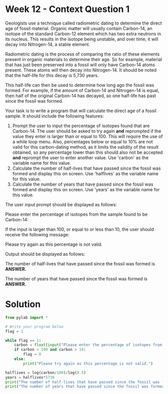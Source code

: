 # Week 12 - Context Question 1

Geologists use a technique called radiometric dating to determine the direct age of fossil material. Organic matter will usually contain Carbon-14, an isotope of the standard Carbon-12 element which has two extra neutrons in its nucleus. This results in the isotope being unstable, and over time, it will decay into Nitrogen-14, a stable element.

Radiometric dating is the process of comparing the ratio of these elements present in organic materials to determine their age. So for example, material that has just been preserved into a fossil will only have Carbon-14 atoms present. These atoms will then decay into Nitrogen-14. It should be noted that the half-life for this decay is 5,730 years. 

This half-life can then be used to determine how long ago the fossil was formed. For example, if the amount of Carbon-14 and Nitrogen-14 is equal, then half of the original Carbon-14 has decayed, so one half-life has past since the fossil was formed. 

Your task is to write a program that will calculate the direct age of a fossil sample. It should include the following features:
1. Prompt the user to input the percentage of isotopes found that are Carbon-14. The user should be asked to try again **and** reprompted if the value they enter is larger than or equal to 100. This will require the use of a while loop menu. Also, percentages below or equal to 10% are not valid for this carbon-dating method, as it limits the validity of the result obtained, so any percentage lower than this should also not be accepted **and** reprompt the user to enter another value. Use 'carbon' as the variable name for this value. 
2. Calculate the number of half-lives that have passed since the fossil was formed and display this on screen. Use 'halflives' as the variable name for this value. 
3. Calculate the number of years that have passed since the fossil was formed and display this on screen. Use 'years' as the variable name for this value. 

The user input prompt should be displayed as follows:

Please enter the percentage of isotopes from the sample found to be Carbon-14:

If the input is larger than 100, or equal to or less than 10, the user should receive the following message:

Please try again as this percentage is not valid. 

Output should be displayed as follows:

The number of half-lives that have passed since the fossil was formed is **ANSWER.**

The number of years that have passed since the fossil was formed is **ANSWER.**

# Solution
```python
from pylab import *

# Write your program below
flag = 1

while flag == 1:
    carbon = float(input("Please enter the percentage of isotopes from the sample found to be Carbon-14: "))
    if carbon < 100 and carbon > 10:
        flag = 0
    else:
        print("Please try again as this percentage is not valid.")

halflives = log(carbon/100)/log(0.5)
years = halflives*5730
print("The number of half-lives that have passed since the fossil was formed is", halflives)
print("The number of years that have passed since the fossil was formed is", years)
```
